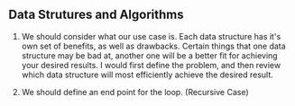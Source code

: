 ## Data Strutures and Algorithms

1. We should consider what our use case is.  Each data structure has it's own set of benefits, as well as drawbacks.  Certain things that one data structure may be bad at, another one will be a better fit for achieving your desired results. I would first define the problem, and then review which data structure will most efficiently achieve the desired result.

2. We should define an end point for the loop. (Recursive Case)
